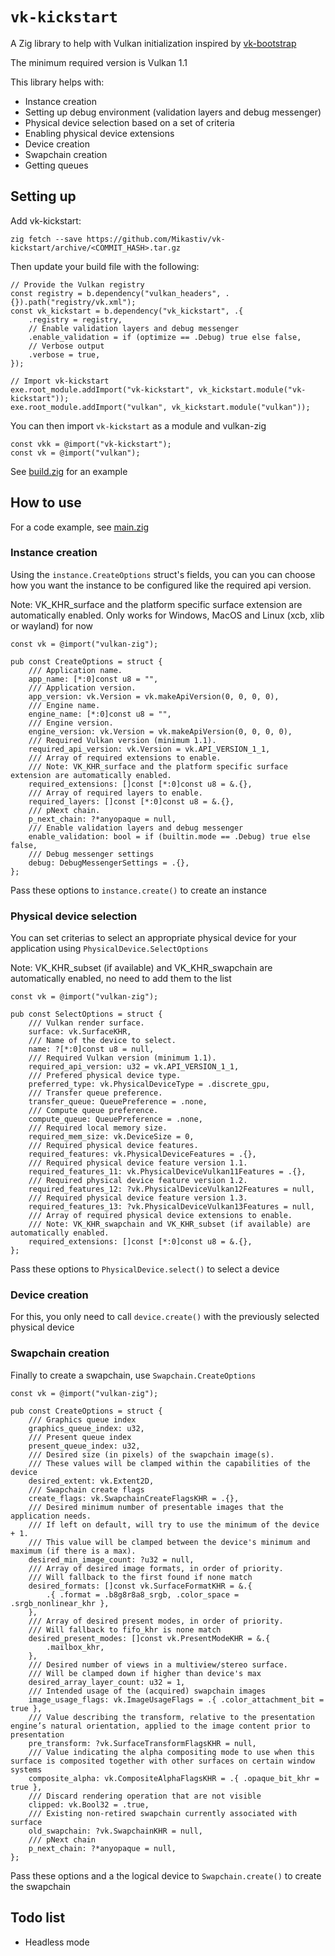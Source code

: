 # `vk-kickstart`

A Zig library to help with Vulkan initialization inspired by [vk-bootstrap](https://github.com/charles-lunarg/vk-bootstrap)

The minimum required version is Vulkan 1.1

This library helps with:
- Instance creation
- Setting up debug environment (validation layers and debug messenger)
- Physical device selection based on a set of criteria
- Enabling physical device extensions
- Device creation
- Swapchain creation
- Getting queues

## Setting up

Add vk-kickstart:
```
zig fetch --save https://github.com/Mikastiv/vk-kickstart/archive/<COMMIT_HASH>.tar.gz
```

Then update your build file with the following:
```zig
// Provide the Vulkan registry
const registry = b.dependency("vulkan_headers", .{}).path("registry/vk.xml");
const vk_kickstart = b.dependency("vk_kickstart", .{
    .registry = registry,
    // Enable validation layers and debug messenger
    .enable_validation = if (optimize == .Debug) true else false,
    // Verbose output
    .verbose = true,
});

// Import vk-kickstart
exe.root_module.addImport("vk-kickstart", vk_kickstart.module("vk-kickstart"));
exe.root_module.addImport("vulkan", vk_kickstart.module("vulkan"));
 ```

You can then import `vk-kickstart` as a module and vulkan-zig
```zig
const vkk = @import("vk-kickstart");
const vk = @import("vulkan");
```

See [build.zig](example/build.zig) for an example

## How to use

For a code example, see [main.zig](example/src/main.zig)

### Instance creation

Using the `instance.CreateOptions` struct's fields, you can you can choose how you want the instance to be configured like the required api version.

Note: VK_KHR_surface and the platform specific surface extension are automatically enabled. Only works for Windows, MacOS and Linux (xcb, xlib or wayland) for now

```zig
const vk = @import("vulkan-zig");

pub const CreateOptions = struct {
    /// Application name.
    app_name: [*:0]const u8 = "",
    /// Application version.
    app_version: vk.Version = vk.makeApiVersion(0, 0, 0, 0),
    /// Engine name.
    engine_name: [*:0]const u8 = "",
    /// Engine version.
    engine_version: vk.Version = vk.makeApiVersion(0, 0, 0, 0),
    /// Required Vulkan version (minimum 1.1).
    required_api_version: vk.Version = vk.API_VERSION_1_1,
    /// Array of required extensions to enable.
    /// Note: VK_KHR_surface and the platform specific surface extension are automatically enabled.
    required_extensions: []const [*:0]const u8 = &.{},
    /// Array of required layers to enable.
    required_layers: []const [*:0]const u8 = &.{},
    /// pNext chain.
    p_next_chain: ?*anyopaque = null,
    /// Enable validation layers and debug messenger
    enable_validation: bool = if (builtin.mode == .Debug) true else false,
    /// Debug messenger settings
    debug: DebugMessengerSettings = .{},
};
```

Pass these options to `instance.create()` to create an instance

### Physical device selection

You can set criterias to select an appropriate physical device for your application using `PhysicalDevice.SelectOptions`

Note: VK_KHR_subset (if available) and VK_KHR_swapchain are automatically enabled, no need to add them to the list

```zig
const vk = @import("vulkan-zig");

pub const SelectOptions = struct {
    /// Vulkan render surface.
    surface: vk.SurfaceKHR,
    /// Name of the device to select.
    name: ?[*:0]const u8 = null,
    /// Required Vulkan version (minimum 1.1).
    required_api_version: u32 = vk.API_VERSION_1_1,
    /// Prefered physical device type.
    preferred_type: vk.PhysicalDeviceType = .discrete_gpu,
    /// Transfer queue preference.
    transfer_queue: QueuePreference = .none,
    /// Compute queue preference.
    compute_queue: QueuePreference = .none,
    /// Required local memory size.
    required_mem_size: vk.DeviceSize = 0,
    /// Required physical device features.
    required_features: vk.PhysicalDeviceFeatures = .{},
    /// Required physical device feature version 1.1.
    required_features_11: vk.PhysicalDeviceVulkan11Features = .{},
    /// Required physical device feature version 1.2.
    required_features_12: ?vk.PhysicalDeviceVulkan12Features = null,
    /// Required physical device feature version 1.3.
    required_features_13: ?vk.PhysicalDeviceVulkan13Features = null,
    /// Array of required physical device extensions to enable.
    /// Note: VK_KHR_swapchain and VK_KHR_subset (if available) are automatically enabled.
    required_extensions: []const [*:0]const u8 = &.{},
};
```

Pass these options to `PhysicalDevice.select()` to select a device

### Device creation

For this, you only need to call `device.create()` with the previously selected physical device

### Swapchain creation

Finally to create a swapchain, use `Swapchain.CreateOptions`

```zig
const vk = @import("vulkan-zig");

pub const CreateOptions = struct {
    /// Graphics queue index
    graphics_queue_index: u32,
    /// Present queue index
    present_queue_index: u32,
    /// Desired size (in pixels) of the swapchain image(s).
    /// These values will be clamped within the capabilities of the device
    desired_extent: vk.Extent2D,
    /// Swapchain create flags
    create_flags: vk.SwapchainCreateFlagsKHR = .{},
    /// Desired minimum number of presentable images that the application needs.
    /// If left on default, will try to use the minimum of the device + 1.
    /// This value will be clamped between the device's minimum and maximum (if there is a max).
    desired_min_image_count: ?u32 = null,
    /// Array of desired image formats, in order of priority.
    /// Will fallback to the first found if none match
    desired_formats: []const vk.SurfaceFormatKHR = &.{
        .{ .format = .b8g8r8a8_srgb, .color_space = .srgb_nonlinear_khr },
    },
    /// Array of desired present modes, in order of priority.
    /// Will fallback to fifo_khr is none match
    desired_present_modes: []const vk.PresentModeKHR = &.{
        .mailbox_khr,
    },
    /// Desired number of views in a multiview/stereo surface.
    /// Will be clamped down if higher than device's max
    desired_array_layer_count: u32 = 1,
    /// Intended usage of the (acquired) swapchain images
    image_usage_flags: vk.ImageUsageFlags = .{ .color_attachment_bit = true },
    /// Value describing the transform, relative to the presentation engine’s natural orientation, applied to the image content prior to presentation
    pre_transform: ?vk.SurfaceTransformFlagsKHR = null,
    /// Value indicating the alpha compositing mode to use when this surface is composited together with other surfaces on certain window systems
    composite_alpha: vk.CompositeAlphaFlagsKHR = .{ .opaque_bit_khr = true },
    /// Discard rendering operation that are not visible
    clipped: vk.Bool32 = .true,
    /// Existing non-retired swapchain currently associated with surface
    old_swapchain: ?vk.SwapchainKHR = null,
    /// pNext chain
    p_next_chain: ?*anyopaque = null,
};
```

Pass these options and a the logical device to `Swapchain.create()` to create the swapchain

## Todo list
- Headless mode
